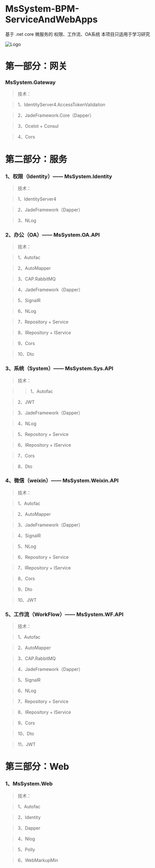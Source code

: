 # MsSystem-BPM-ServiceAndWebApps
基于 .net core 微服务的 权限、工作流、OA系统 本项目只适用于学习研究


![Logo](https://github.com/anjoy8/MsSystem-BPM-ServiceAndWebApps/blob/master/%E6%96%87%E6%A1%A3/WeChat%20Screenshot_20190528192148.png)

# 第一部分：网关


### MsSystem.Gateway
> 技术：

> 1、IdentityServer4.AccessTokenValidation

> 2、JadeFramework.Core（Dapper）

> 3、Ocelot + Consul

> 4、Cors



# 第二部分：服务
### 1、权限（Identity）—— MsSystem.Identity
> 技术：

> 1、IdentityServer4

> 2、JadeFramework（Dapper）

> 3、NLog



### 2、办公（OA）—— MsSystem.OA.API
> 技术：

> 1、Autofac

> 2、AutoMapper

> 3、CAP.RabbitMQ

> 4、JadeFramework（Dapper）

> 5、SignalR

> 6、NLog

> 7、Repository + Service 

> 8、IRepository + IService 

> 9、Cors

> 10、Dto



### 3、系统（System）—— MsSystem.Sys.API
> 技术：

> > 1、Autofac

> 2、JWT

> 3、JadeFramework（Dapper）

> 4、NLog

> 5、Repository + Service 

> 6、IRepository + IService 

> 7、Cors

> 8、Dto



### 4、微信（weixin）—— MsSystem.Weixin.API
> 技术：

> 1、Autofac

> 2、AutoMapper

> 3、JadeFramework（Dapper）

> 4、SignalR

> 5、NLog

> 6、Repository + Service 

> 7、IRepository + IService 

> 8、Cors

> 9、Dto

> 10、JWT





### 5、工作流（WorkFlow）—— MsSystem.WF.API
> 技术：

> 1、Autofac

> 2、AutoMapper

> 3、CAP.RabbitMQ

> 4、JadeFramework（Dapper）

> 5、SignalR

> 6、NLog

> 7、Repository + Service 

> 8、IRepository + IService 

> 9、Cors

> 10、Dto

> 11、JWT



# 第三部分：Web
### 1、MsSystem.Web
> 技术：

> 1、Autofac

> 2、Identity

> 3、Dapper

> 4、Nlog

> 5、Polly

> 6、WebMarkupMin



